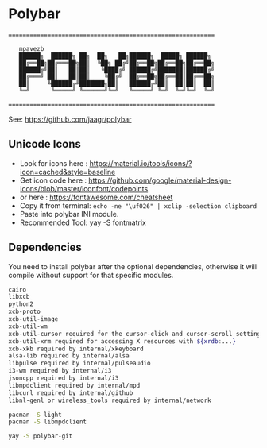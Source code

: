 # Polybar

```
==========================================================

   mpavezb
   ██████╗  ██████╗ ██╗  ██╗   ██╗██████╗  █████╗ ██████╗
   ██╔══██╗██╔═══██╗██║  ╚██╗ ██╔╝██╔══██╗██╔══██╗██╔══██╗
   ██████╔╝██║   ██║██║   ╚████╔╝ ██████╔╝███████║██████╔╝
   ██╔═══╝ ██║   ██║██║    ╚██╔╝  ██╔══██╗██╔══██║██╔══██╗
   ██║     ╚██████╔╝███████╗██║   ██████╔╝██║  ██║██║  ██║
   ╚═╝      ╚═════╝ ╚══════╝╚═╝   ╚═════╝ ╚═╝  ╚═╝╚═╝  ╚═╝

==========================================================
```
See: https://github.com/jaagr/polybar


## Unicode Icons

- Look for icons here  : https://material.io/tools/icons/?icon=cached&style=baseline
- Get icon code here   : https://github.com/google/material-design-icons/blob/master/iconfont/codepoints
- or here              : https://fontawesome.com/cheatsheet
- Copy it from terminal: `echo -ne "\uf026" | xclip -selection clipboard`
- Paste into polybar INI module.
- Recommended Tool: yay -S fontmatrix

## Dependencies

You need to install polybar after the optional dependencies, otherwise it will compile without support for that specific modules.

```bash
cairo
libxcb
python2
xcb-proto
xcb-util-image
xcb-util-wm
xcb-util-cursor required for the cursor-click and cursor-scroll settings
xcb-util-xrm required for accessing X resources with ${xrdb:...}
xcb-xkb required by internal/xkeyboard
alsa-lib required by internal/alsa
libpulse required by internal/pulseaudio
i3-wm required by internal/i3
jsoncpp required by internal/i3
libmpdclient required by internal/mpd
libcurl required by internal/github
libnl-genl or wireless_tools required by internal/network

pacman -S light
pacman -S libmpdclient

yay -S polybar-git
```

